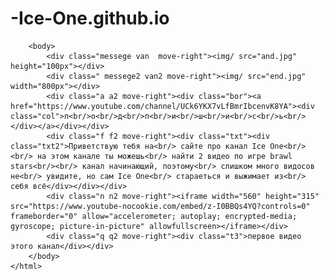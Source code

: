 # -Ice-One.github.io
<DOCTYPE html>
	<html>
		<head>
			<title>Ice One</title>
			<link href="css.css" rel="stylesheet" type="text/css"/>
		</head>
		
		<body>
			<div class="messege van  move-right"><img/ src="and.jpg" height="100px"></div>
			<div class=" messege2 van2 move-right"><img/ src="end.jpg"  width="800px"></div>
			<div class="a a2 move-right"><div class="bor"><a href="https://www.youtube.com/channel/UCk6YKX7vLfBmrIbcenvK8YA"><div class="col">п<br/>о<br/>д<br/>п<br/>и<br/>ш<br/>и<br/>с<br/>ь<br/></div></a></div></div>
			<div class="f f2 move-right"><div class="txt"><div class="txt2">Приветствую тебя на<br/> сайте про канал Ice One<br/><br/> на этом канале ты можешь<br/> найти 2 видео по игре brawl stars<br/><br/> канал начинающий, поэтому<br/> слишком много видосов не<br/> увидите, но сам Ice One<br/> стараеться и выжимает из<br/> себя всё</div></div></div>
			<div class="n n2 move-right"><iframe width="560" height="315" src="https://www.youtube-nocookie.com/embed/z-I0BBQs4YQ?controls=0" frameborder="0" allow="accelerometer; autoplay; encrypted-media; gyroscope; picture-in-picture" allowfullscreen></iframe></div>
			<div class="q q2 move-right"><div class="t3">первое видео этого канал</div></div>
		</body>
	</html>
